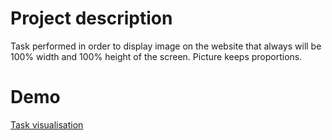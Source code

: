 # Project description

Task performed in order to display image on the website that always will be 100% width and 100% height of the screen. 
Picture keeps proportions.


# Demo

[Task visualisation]()
